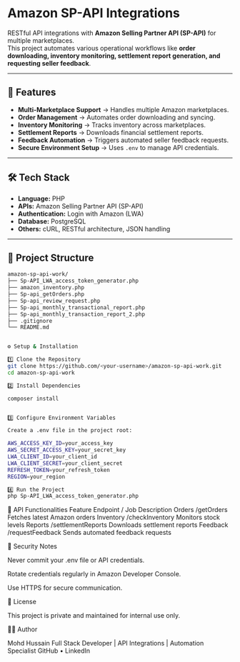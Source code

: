 # Amazon SP-API Integrations

RESTful API integrations with **Amazon Selling Partner API (SP-API)** for multiple marketplaces.  
This project automates various operational workflows like **order downloading, inventory monitoring, settlement report generation, and requesting seller feedback**.

---

## 🚀 Features

- **Multi-Marketplace Support** → Handles multiple Amazon marketplaces.
- **Order Management** → Automates order downloading and syncing.
- **Inventory Monitoring** → Tracks inventory across marketplaces.
- **Settlement Reports** → Downloads financial settlement reports.
- **Feedback Automation** → Triggers automated seller feedback requests.
- **Secure Environment Setup** → Uses `.env` to manage API credentials.

---

## 🛠 Tech Stack

- **Language:** PHP 
- **APIs:** Amazon Selling Partner API (SP-API)
- **Authentication:** Login with Amazon (LWA)
- **Database:**  PostgreSQL 
- **Others:** cURL, RESTful architecture, JSON handling

---

## 📂 Project Structure

```bash
amazon-sp-api-work/
├── Sp-API_LWA_access_token_generator.php
├── amazon_inventory.php
├── Sp-api_getOrders.php
├── Sp-api_review_request.php
├── Sp-api_monthly_transactional_report.php
├── Sp-api_monthly_transaction_report_2.php
├── .gitignore
└── README.md


⚙️ Setup & Installation

1️⃣ Clone the Repository
git clone https://github.com/<your-username>/amazon-sp-api-work.git
cd amazon-sp-api-work

2️⃣ Install Dependencies

composer install


3️⃣ Configure Environment Variables

Create a .env file in the project root:

AWS_ACCESS_KEY_ID=your_access_key
AWS_SECRET_ACCESS_KEY=your_secret_key
LWA_CLIENT_ID=your_client_id
LWA_CLIENT_SECRET=your_client_secret
REFRESH_TOKEN=your_refresh_token
REGION=your_region

4️⃣ Run the Project
php Sp-API_LWA_access_token_generator.php
```

📌 API Functionalities
Feature	Endpoint / Job	Description
Orders	/getOrders	Fetches latest Amazon orders
Inventory	/checkInventory	Monitors stock levels
Reports	/settlementReports	Downloads settlement reports
Feedback	/requestFeedback	Sends automated feedback requests

🔐 Security Notes

Never commit your .env file or API credentials.

Rotate credentials regularly in Amazon Developer Console.

Use HTTPS for secure communication.

📜 License

This project is private and maintained for internal use only.

👨‍💻 Author

Mohd Hussain
Full Stack Developer | API Integrations | Automation Specialist
GitHub • LinkedIn
